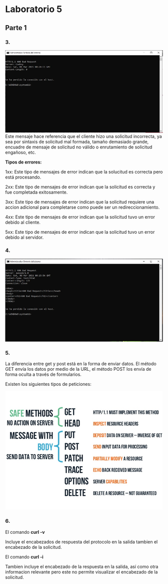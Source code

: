 # Laboratorio 5

## Parte 1
### 3.
![alt text](images/img1.jpg)
Este mensaje hace referencia que el cliente hizo una solicitud incorrecta, ya sea por sintaxis de solicitud mal formada, tamaño demasiado grande, encuadre de mensaje de solicitud no válido o enrutamiento de solicitud engañoso, etc.

**Tipos de errores:**

1xx: Este tipo de mensajes de error indican que la solucitud es correcta pero está procesando.

2xx: Este tipo de mensajes de error indican que la solicitud es correcta y fue completada exitosamente.

3xx: Este tipo de mensajes de error indican que la solicitud requiere una accion adicional para completarse como puede ser un redireccionamiento.

4xx: Este tipo de mensajes de error indican que la solicitud tuvo un error debido al cliente.

5xx: Este tipo de mensajes de error indican que la solicitud tuvo un error debido al servidor.

### 4.
![alt text](images/img2.jpg)

### 5.
La diferencia entre get y post está en la forma de enviar datos. El método GET envía los datos por medio de la URL, el método POST los envía de forma oculta a través de formularios.

Existen los siguientes tipos de peticiones:

![alt text](images/img3.jpg)


### 6.
El comando **curl -v**

Incluye el encabezados de respuesta del protocolo en la salida tambien el encabezado de la solicitud.

El comando **curl -i**

Tambien incluye el encabezado de la respuesta en la salida, así como otra informacion relevante pero este no permite visualizar el encabezado de la solicitud.